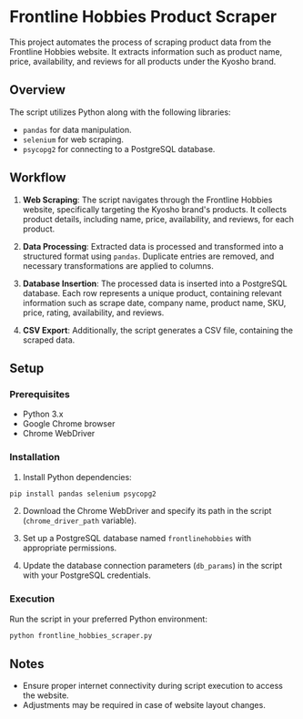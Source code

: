 # Frontline Hobbies Product Scraper

This project automates the process of scraping product data from the Frontline Hobbies website. It extracts information such as product name, price, availability, and reviews for all products under the Kyosho brand.

## Overview

The script utilizes Python along with the following libraries:

- `pandas` for data manipulation.
- `selenium` for web scraping.
- `psycopg2` for connecting to a PostgreSQL database.

## Workflow

1. **Web Scraping**: The script navigates through the Frontline Hobbies website, specifically targeting the Kyosho brand's products. It collects product details, including name, price, availability, and reviews, for each product.

2. **Data Processing**: Extracted data is processed and transformed into a structured format using `pandas`. Duplicate entries are removed, and necessary transformations are applied to columns.

3. **Database Insertion**: The processed data is inserted into a PostgreSQL database. Each row represents a unique product, containing relevant information such as scrape date, company name, product name, SKU, price, rating, availability, and reviews.

4. **CSV Export**: Additionally, the script generates a CSV file, containing the scraped data.

## Setup

### Prerequisites

- Python 3.x
- Google Chrome browser
- Chrome WebDriver

### Installation

1. Install Python dependencies:

```bash
pip install pandas selenium psycopg2
```

2. Download the Chrome WebDriver and specify its path in the script (`chrome_driver_path` variable).

3. Set up a PostgreSQL database named `frontlinehobbies` with appropriate permissions.

4. Update the database connection parameters (`db_params`) in the script with your PostgreSQL credentials.

### Execution

Run the script in your preferred Python environment:

```bash
python frontline_hobbies_scraper.py
```

## Notes

- Ensure proper internet connectivity during script execution to access the website.
- Adjustments may be required in case of website layout changes.
